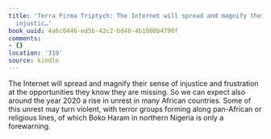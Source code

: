 ```yaml
---
title: 'Terra Firma Triptych: The Internet will spread and magnify their sense of
  injustic…'
book_uuid: 4a6c0446-ed5b-42c2-bd40-4b1008b4790f
comments:
- {}
location: '319'
source: kindle
---
```


The Internet will spread and magnify their sense of injustice and frustration at the opportunities they know they are missing. So we can expect also around the year 2020 a rise in unrest in many African countries. Some of this unrest may turn violent, with terror groups forming along pan-African or religious lines, of which Boko Haram in northern Nigeria is only a forewarning.